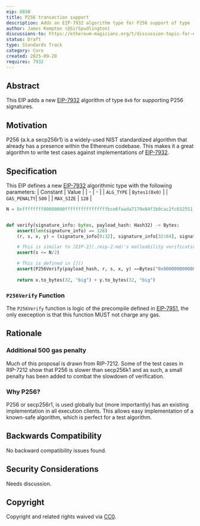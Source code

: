 ```yaml
---
eip: 8030
title: P256 transaction support
description: Adds an EIP-7932 algorithm type for P256 support of type `0x0`
author: James Kempton (@SirSpudlington)
discussions-to: https://ethereum-magicians.org/t/discussion-topic-for-eip-8030/25557
status: Draft
type: Standards Track
category: Core
created: 2025-09-20
requires: 7932
---
```


## Abstract

This EIP adds a new [EIP-7932](./eip-7932.md) algorithm of type `0x0` for supporting P256 signatures.

## Motivation

P256 (a.k.a secp256r1) is a widely-used NIST standardized algorithm that already has a presence within the Ethereum codebase. This makes it a great algorithm to write test
cases against implementations of [EIP-7932](./eip-7932.md).

## Specification

This EIP defines a new [EIP-7932](./eip-7932.md) algorithmic type with the following parameters:
| Constant | Value |
| - | - |
| `ALG_TYPE` | `Bytes1(0x0)` |
| `GAS_PENALTY`| `500` |
| `MAX_SIZE` | `128` |

```python
N = 0xffffffff00000000ffffffffffffffffbce6faada7179e84f3b9cac2fc632551


def verify(signature_info: bytes, payload_hash: Hash32) -> Bytes:
    assert(len(signature_info) == 128)
    (r, s, x, y) = (signature_info[0:32], signature_info[32:64], signature_info[64:96], signature_info[96:128])

    # This is similar to [EIP-2](./eip-2.md)'s malleability verification.
    assert(s <= N/2)

    # This is defined in []()
    assert(P256Verify(payload_hash, r, s, x, y) ==Bytes("0x0000000000000000000000000000000000000000000000000000000000000001"))
        
    return x.to_bytes(32, "big") + y.to_bytes(32, "big")
```


### `P256Verify` Function

The `P256Verify` function is logic of the precompile defined in [EIP-7951](./eip-7951.md), the only exeception is that this function MUST not charge any gas.

## Rationale

### Additional 500 gas penalty

Much of this proposal is drawn from RIP-7212. Some of the test cases in RIP-7212 show that P256 is slower than secp256k1 and as such, a small penalty has been added to combat the slowdown of verification.

### Why P256?

P256 or secp256r1, is used globally but (more importantly) has an existing implementation in all execution clients. This allows easy implementation of a known-safe algorithm, which is perfect for a test algorithm.

## Backwards Compatibility

No backward compatibility issues found.

## Security Considerations

Needs discussion.
<!-- TODO -->

## Copyright

Copyright and related rights waived via [CC0](../../LICENSE.md).
